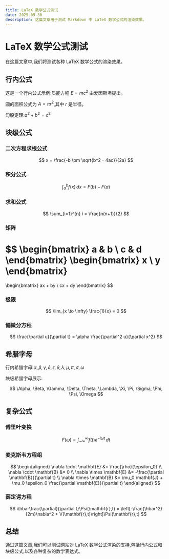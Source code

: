 ```yaml
---
title: LaTeX 数学公式测试
date: 2025-09-30
description: 这篇文章用于测试 Markdown 中 LaTeX 数学公式的渲染效果。
---
```


# LaTeX 数学公式测试

在这篇文章中,我们将测试各种 LaTeX 数学公式的渲染效果。

## 行内公式

这是一个行内公式示例:质能方程 $E = mc^2$ 由爱因斯坦提出。

圆的面积公式为 $A = \pi r^2$,其中 $r$ 是半径。

勾股定理:$a^2 + b^2 = c^2$

## 块级公式

### 二次方程求根公式

$$
x = \frac{-b \pm \sqrt{b^2 - 4ac}}{2a}
$$

### 积分公式

$$
\int_{a}^{b} f(x) \, dx = F(b) - F(a)
$$

### 求和公式

$$
\sum_{i=1}^{n} i = \frac{n(n+1)}{2}
$$

### 矩阵

$$
\begin{bmatrix}
a & b \\
c & d
\end{bmatrix}
\begin{bmatrix}
x \\
y
\end{bmatrix}
=
\begin{bmatrix}
ax + by \\
cx + dy
\end{bmatrix}
$$

### 极限

$$
\lim_{x \to \infty} \frac{1}{x} = 0
$$

### 偏微分方程

$$
\frac{\partial u}{\partial t} = \alpha \frac{\partial^2 u}{\partial x^2}
$$

## 希腊字母

行内希腊字母:$\alpha, \beta, \gamma, \delta, \epsilon, \theta, \lambda, \mu, \pi, \sigma, \omega$

块级希腊字母展示:

$$
\Alpha, \Beta, \Gamma, \Delta, \Theta, \Lambda, \Xi, \Pi, \Sigma, \Phi, \Psi, \Omega
$$

## 复杂公式

### 傅里叶变换

$$
F(\omega) = \int_{-\infty}^{\infty} f(t) e^{-i\omega t} \, dt
$$

### 麦克斯韦方程组

$$
\begin{aligned}
\nabla \cdot \mathbf{E} &= \frac{\rho}{\epsilon_0} \\
\nabla \cdot \mathbf{B} &= 0 \\
\nabla \times \mathbf{E} &= -\frac{\partial \mathbf{B}}{\partial t} \\
\nabla \times \mathbf{B} &= \mu_0 \mathbf{J} + \mu_0 \epsilon_0 \frac{\partial \mathbf{E}}{\partial t}
\end{aligned}
$$

### 薛定谔方程

$$
i\hbar\frac{\partial}{\partial t}\Psi(\mathbf{r},t) = \left[-\frac{\hbar^2}{2m}\nabla^2 + V(\mathbf{r},t)\right]\Psi(\mathbf{r},t)
$$

## 总结

通过这篇文章,我们可以测试网站对 LaTeX 数学公式渲染的支持,包括行内公式和块级公式,以及各种复杂的数学表达式。
